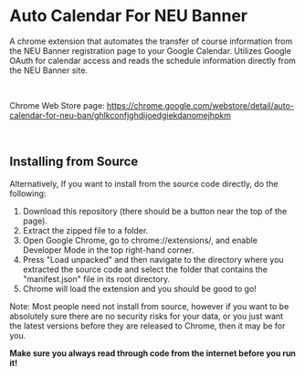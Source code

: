 # Auto Calendar For NEU Banner
A chrome extension that automates the transfer of course information from the NEU Banner registration page to your Google Calendar. Utilizes Google OAuth for calendar access and reads the schedule information directly from the NEU Banner site.

<br />

Chrome Web Store page: https://chrome.google.com/webstore/detail/auto-calendar-for-neu-ban/ghlkconfjghdijoedgiekdanomejhpkm

<br />

## Installing from Source

Alternatively, If you want to install from the source code directly, do the following:
1) Download this repository (there should be a button near the top of the page).
2) Extract the zipped file to a folder.
3) Open Google Chrome, go to chrome://extensions/, and enable Developer Mode in the top right-hand corner.
4) Press "Load unpacked" and then navigate to the directory where you extracted the source code and select the folder that contains the "manifest.json" file in its root directory.
5) Chrome will load the extension and you should be good to go!

Note: Most people need not install from source, however if you want to be absolutely sure there are no security risks for your data, or you just want the latest versions before they are released to Chrome, then it may be for you.

**Make sure you always read through code from the internet before you run it!** 
